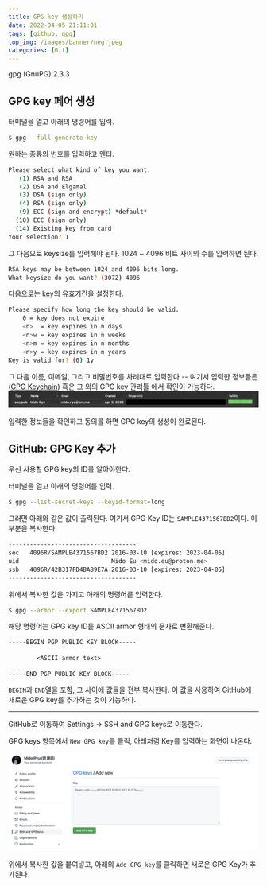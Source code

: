 ```yaml
---
title: GPG key 생성하기
date: 2022-04-05 21:11:01
tags: [github, gpg]
top_img: /images/banner/neg.jpeg
categories: [Git]
---
```


gpg (GnuPG) 2.3.3

## GPG key 페어 생성

터미널을 열고 아래의 명령어를 입력.
```sh
$ gpg --full-generate-key
```

원하는 종류의 번호를 입력하고 엔터.

```sh
Please select what kind of key you want:
   (1) RSA and RSA
   (2) DSA and Elgamal
   (3) DSA (sign only)
   (4) RSA (sign only)
   (9) ECC (sign and encrypt) *default*
  (10) ECC (sign only)
  (14) Existing key from card
Your selection? 1
```

그 다음으로 keysize를 입력해야 된다. 1024 ~ 4096 비트 사이의 수를 입력하면 된다.

```sh
RSA keys may be between 1024 and 4096 bits long.
What keysize do you want? (3072) 4096
```

다음으로는 key의 유효기간을 설정한다.

```sh
Please specify how long the key should be valid.
    0 = key does not expire
    <n>  = key expires in n days
    <n>w = key expires in n weeks
    <n>m = key expires in n months
    <n>y = key expires in n years
Key is valid for? (0) 1y
```

그 다음 이름, 이메일, 그리고 비밀번호를 차례대로 입력한다 -- 여기서 입력한 정보들은 ([GPG Keychain](https://gpgtools.org/)) 혹은 그 외의 GPG key 관리툴 에서 확인이 가능하다.
![gpg key](/images/posts/05042022-gpg-1.png)

입력한 정보들을 확인하고 동의를 하면 GPG key의 생성이 완료된다.

## GitHub: GPG Key 추가 

우선 사용할 GPG key의 ID를 알아야한다.

터미널을 열고 아래의 명령어를 입력.
```sh
$ gpg --list-secret-keys --keyid-format=long
```

그러면 아래와 같은 값이 출력된다. 
여기서 GPG Key ID는 `SAMPLE4371567BD2`이다. 이 부분을 복사한다.

```sh
------------------------------------
sec   4096R/SAMPLE4371567BD2 2016-03-10 [expires: 2023-04-05]
uid                          Mido Eu <mido.eu@proton.me> 
ssb   4096R/42B317FD4BA89E7A 2016-03-10 [expires: 2023-04-05]
------------------------------------
```

위에서 복사한 값을 가지고 아래의 명령어를 입력한다.
```sh
$ gpg --armor --export SAMPLE4371567BD2
```

해당 명령어는 GPG key ID를 ASCII armor 형태의 문자로 변환해준다. 

```text
-----BEGIN PGP PUBLIC KEY BLOCK-----
        
        <ASCII armor text>

-----END PGP PUBLIC KEY BLOCK-----
```

`BEGIN`과 `END`열을 포함, 그 사이에 값들을 전부 복사한다. 
이 값을 사용하여 GitHub에 새로운 GPG key를 추가하는 것이 가능하다. 

---

GitHub로 이동하여 Settings -> SSH and GPG keys로 이동한다.

GPG keys 항목에서 `New GPG key`를 클릭, 아래처럼 Key를 입력하는 화면이 나온다.

![gpg key](/images/posts/05042022-gpg-2.png)

위에서 복사한 값을 붙여넣고, 아래의 `Add GPG key`를 클릭하면 새로운 GPG Key가 추가된다.